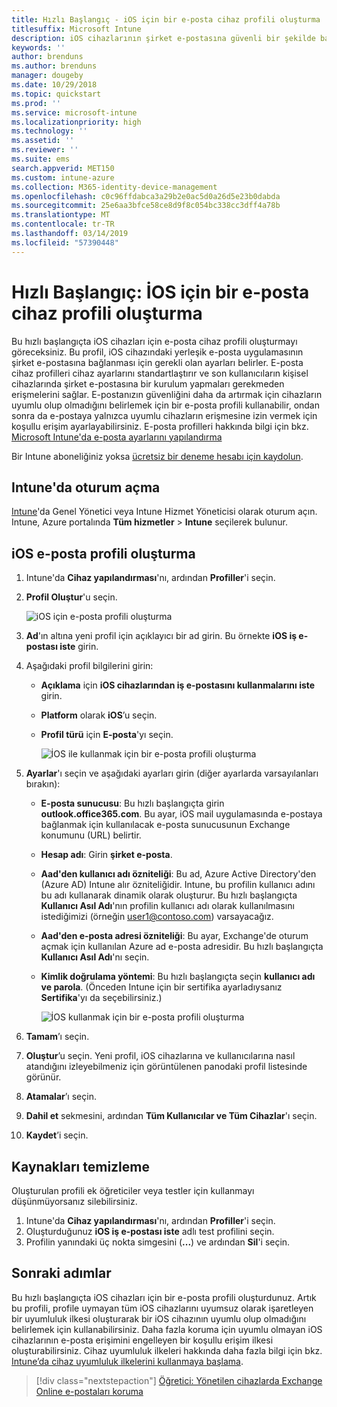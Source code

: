 ```yaml
---
title: Hızlı Başlangıç - iOS için bir e-posta cihaz profili oluşturma
titlesuffix: Microsoft Intune
description: iOS cihazlarının şirket e-postasına güvenli bir şekilde bağlanabilmesi için bir e-posta cihaz profili oluşturmak üzere Microsoft Intune kullanmayı öğrenin.
keywords: ''
author: brenduns
ms.author: brenduns
manager: dougeby
ms.date: 10/29/2018
ms.topic: quickstart
ms.prod: ''
ms.service: microsoft-intune
ms.localizationpriority: high
ms.technology: ''
ms.assetid: ''
ms.reviewer: ''
ms.suite: ems
search.appverid: MET150
ms.custom: intune-azure
ms.collection: M365-identity-device-management
ms.openlocfilehash: c0c96ffdabca3a29b2e0ac5d0a26d5e23b0dabda
ms.sourcegitcommit: 25e6aa3bfce58ce8d9f8c054bc338cc3dff4a78b
ms.translationtype: MT
ms.contentlocale: tr-TR
ms.lasthandoff: 03/14/2019
ms.locfileid: "57390448"
---
```

# <a name="quickstart-create-an-email-device-profile-for-ios"></a>Hızlı Başlangıç: İOS için bir e-posta cihaz profili oluşturma

Bu hızlı başlangıçta iOS cihazları için e-posta cihaz profili oluşturmayı göreceksiniz. Bu profil, iOS cihazındaki yerleşik e-posta uygulamasının şirket e-postasına bağlanması için gerekli olan ayarları belirler. E-posta cihaz profilleri cihaz ayarlarını standartlaştırır ve son kullanıcıların kişisel cihazlarında şirket e-postasına bir kurulum yapmaları gerekmeden erişmelerini sağlar. E-postanızın güvenliğini daha da artırmak için cihazların uyumlu olup olmadığını belirlemek için bir e-posta profili kullanabilir, ondan sonra da e-postaya yalnızca uyumlu cihazların erişmesine izin vermek için koşullu erişim ayarlayabilirsiniz. E-posta profilleri hakkında bilgi için bkz. [Microsoft Intune'da e-posta ayarlarını yapılandırma](email-settings-configure.md)

Bir Intune aboneliğiniz yoksa [ücretsiz bir deneme hesabı için kaydolun](free-trial-sign-up.md).

## <a name="sign-in-to-intune"></a>Intune'da oturum açma

[Intune](https://aka.ms/intuneportal)'da Genel Yönetici veya Intune Hizmet Yöneticisi olarak oturum açın. Intune, Azure portalında **Tüm hizmetler** > **Intune** seçilerek bulunur.

## <a name="create-an-ios-email-profile"></a>iOS e-posta profili oluşturma
1. Intune'da **Cihaz yapılandırması**'nı, ardından **Profiller**'i seçin.
2. **Profil Oluştur**'u seçin.
   
   ![iOS için e-posta profili oluşturma](media/quickstart-email-profile/ios-create-profile.png)

3. **Ad**'ın altına yeni profil için açıklayıcı bir ad girin. Bu örnekte **iOS iş e-postası iste** girin.
4. Aşağıdaki profil bilgilerini girin:
   - **Açıklama** için **iOS cihazlarından iş e-postasını kullanmalarını iste** girin.
   - **Platform** olarak **iOS**’u seçin.
   - **Profil türü** için **E-posta**'yı seçin.
    
     ![İOS ile kullanmak için bir e-posta profili oluşturma](media/quickstart-email-profile/ios-email-profile-name.png)

5. **Ayarlar**'ı seçin ve aşağıdaki ayarları girin (diğer ayarlarda varsayılanları bırakın):
   - **E-posta sunucusu**: Bu hızlı başlangıçta girin **outlook.office365.com**. Bu ayar, iOS mail uygulamasında e-postaya bağlanmak için kullanılacak e-posta sunucusunun Exchange konumunu (URL) belirtir.
   - **Hesap adı**: Girin **şirket e-posta**.
   - **Aad'den kullanıcı adı özniteliği**: Bu ad, Azure Active Directory'den (Azure AD) Intune alır özniteliğidir. Intune, bu profilin kullanıcı adını bu adı kullanarak dinamik olarak oluşturur. Bu hızlı başlangıçta **Kullanıcı Asıl Adı**'nın profilin kullanıcı adı olarak kullanılmasını istediğimizi (örneğin user1@contoso.com) varsayacağız.
   - **Aad'den e-posta adresi özniteliği**: Bu ayar, Exchange'de oturum açmak için kullanılan Azure ad e-posta adresidir. Bu hızlı başlangıçta **Kullanıcı Asıl Adı**'nı seçin.
   - **Kimlik doğrulama yöntemi**: Bu hızlı başlangıçta seçin **kullanıcı adı ve parola**. (Önceden Intune için bir sertifika ayarladıysanız **Sertifika**'yı da seçebilirsiniz.)
    
     ![İOS kullanmak için bir e-posta profili oluşturma](media/quickstart-email-profile/ios-email-profile.png)

6. **Tamam**’ı seçin.
7. **Oluştur**’u seçin. Yeni profil, iOS cihazlarına ve kullanıcılarına nasıl atandığını izleyebilmeniz için görüntülenen panodaki profil listesinde görünür.
8. **Atamalar**’ı seçin.
9. **Dahil et** sekmesini, ardından **Tüm Kullanıcılar ve Tüm Cihazlar**'ı seçin. 
10. **Kaydet**’i seçin.

## <a name="clean-up-resources"></a>Kaynakları temizleme
Oluşturulan profili ek öğreticiler veya testler için kullanmayı düşünmüyorsanız silebilirsiniz.
1. Intune'da **Cihaz yapılandırması**'nı, ardından **Profiller**'i seçin.
2. Oluşturduğunuz **iOS iş e-postası iste** adlı test profilini seçin.
3. Profilin yanındaki üç nokta simgesini (**...**) ve ardından **Sil**'i seçin.

## <a name="next-steps"></a>Sonraki adımlar

Bu hızlı başlangıçta iOS cihazları için bir e-posta profili oluşturdunuz. Artık bu profili, profile uymayan tüm iOS cihazlarını uyumsuz olarak işaretleyen bir uyumluluk ilkesi oluşturarak bir iOS cihazının uyumlu olup olmadığını belirlemek için kullanabilirsiniz. Daha fazla koruma için uyumlu olmayan iOS cihazlarının e-posta erişimini engelleyen bir koşullu erişim ilkesi oluşturabilirsiniz. Cihaz uyumluluk ilkeleri hakkında daha fazla bilgi için bkz. [Intune’da cihaz uyumluluk ilkelerini kullanmaya başlama](device-compliance-get-started.md).

> [!div class="nextstepaction"]
> [Öğretici: Yönetilen cihazlarda Exchange Online e-postaları koruma](tutorial-protect-email-on-enrolled-devices.md)
